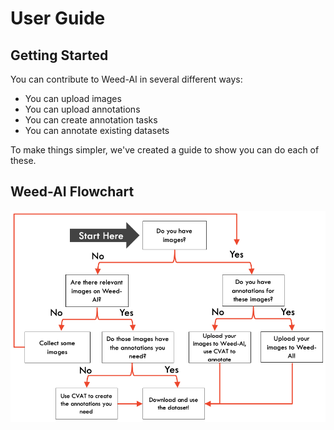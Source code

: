 # User Guide

## Getting Started

You can contribute to Weed-AI in several different ways:
- You can upload images
- You can upload annotations
- You can create annotation tasks
- You can annotate existing datasets

To make things simpler, we've created a guide to show you can do each of these.

## Weed-AI Flowchart

![workflow](content/figure_weedai_workflow.png)
